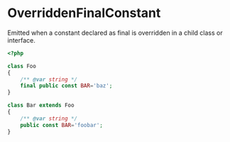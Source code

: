 # OverriddenFinalConstant

Emitted when a constant declared as final is overridden in a child class or interface.

```php
<?php

class Foo
{
    /** @var string */
    final public const BAR='baz';
}

class Bar extends Foo
{
    /** @var string */
    public const BAR='foobar';
}
```
